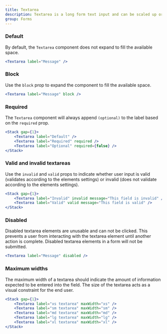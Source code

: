 ```yaml
---
title: Textarea
description: Textarea is a long form text input and can be scaled up or down in size by the user.
group: Forms
---
```


### Default

By default, the `Textarea` component does not expand to fill the available space.

```jsx live
<Textarea label="Message" />
```

### Block

Use the `block` prop to expand the component to fill the available space.

```jsx live
<Textarea label="Message" block />
```

### Required

The `Textarea` component will always append `(optional)` to the label based on the `required` prop.

```jsx live
<Stack gap={1}>
	<Textarea label="Default" />
	<Textarea label="Required" required />
	<Textarea label="Optional" required={false} />
</Stack>
```

### Valid and invalid textareas

Use the `invalid` and `valid` props to indicate whether user input is valid (validates according to the elements settings) or invalid (does not validate according to the elements settings).

```jsx live
<Stack gap={1}>
	<Textarea label="Invalid" invalid message="This field is invalid" />
	<Textarea label="Valid" valid message="This field is valid" />
</Stack>
```

### Disabled

Disabled textarea elements are unusable and can not be clicked. This prevents a user from interacting with the textarea element until another action is complete. Disabled textarea elements in a form will not be submitted.

```jsx live
<Textarea label="Message" disabled />
```

### Maximum widths

The maximum width of a textarea should indicate the amount of information expected to be entered into the field. The size of the textarea acts as a visual constraint for the end user.

```jsx live
<Stack gap={1}>
	<Textarea label="xs textarea" maxWidth="xs" />
	<Textarea label="sm textarea" maxWidth="sm" />
	<Textarea label="md textarea" maxWidth="md" />
	<Textarea label="lg textarea" maxWidth="lg" />
	<Textarea label="xl textarea" maxWidth="xl" />
</Stack>
```
